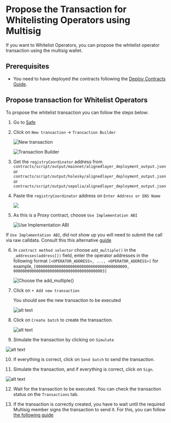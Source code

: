 # Propose the Transaction for Whitelisting Operators using Multisig

If you want to Whitelist Operators, you can propose the whitelist operator transaction using the multisig wallet.

## Prerequisites

- You need to have deployed the contracts following the [Deploy Contracts Guide](./2_deploy_contracts.md).

## Propose transaction for Whitelist Operators

To propose the whitelist transaction you can follow the steps below:

1. Go to [Safe](https://app.safe.global/home)

2. Click on `New transaction` -> `Transaction Builder`

   ![New transaction](./images/5_b_1_whitelist_operator_1.png)

   ![Transaction Builder](./images/5_b_1_whitelist_operator_2.png)

3. Get the `registryCoordinator` address from ```contracts/script/output/mainnet/alignedlayer_deployment_output.json``` or ```contracts/script/output/holesky/alignedlayer_deployment_output.json``` or ```contracts/script/output/sepolia/alignedlayer_deployment_output.json```

4. Paste the `registryCoordinator` address on `Enter Address or ENS Name`

   ![](./images/5_b_1_whitelist_operator_3.png)

5. As this is a Proxy contract, choose `Use Implementation ABI`

   ![Use Implementation ABI](./images/5_b_1_whitelist_operator_4.png)

If `Use Implementation ABI`, did not show up you will need to submit the call via raw calldata. Consult this this alternative [guide](./5_b_1b_propose_whitelist_with_call_data.md)
   
6. In `contract method selector` choose `add_multiple()` in the `_addresses(address[])` field, enter the operator addresses in the following format `[<OPERATOR_ADDRESS>, ..., <OPERATOR_ADDRESS>]` for example, `[0000000000000000000000000000000000000009, 0000000000000000000000000000000000000003]`

   ![Choose the add_multiple()](./images/5_b_1_whitelist_operator_5.png)

7. Click on `+ Add new transaction`

   You should see the new transaction to be executed

   ![alt text](./images/5_b_1_whitelist_operator_6.png)

8. Click on `Create batch` to create the transaction.

   ![alt text](./images/5_b_1_whitelist_operator_7.png)

9.  Simulate the transaction by clicking on `Simulate`

   ![alt text](./images/5_b_1_whitelist_operator_8.png)

10. If everything is correct, click on `Send batch` to send the transaction.

11. Simulate the transaction, and if everything is correct, click on `Sign`.

   ![alt text](./images/5_b_1_whitelist_operator_9.png)

12. Wait for the transaction to be executed. You can check the transaction status on the `Transactions` tab.

13. If the transaction is correctly created, you have to wait until the required Multisig member signs the transaction to send it. For this, you can follow [the following guide](./5_b_2_approve_whitelist.md)
